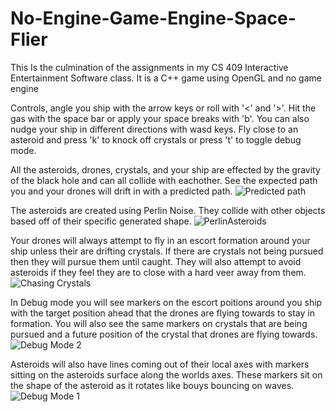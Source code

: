 # No-Engine-Game-Engine-Space-Flier
This Is the culmination of the assignments in my CS 409 Interactive Entertainment Software class. It is a C++ game using OpenGL and no game engine

Controls, angle you ship with the arrow keys or roll with '<' and '>'. Hit the gas with the space bar or apply your space breaks with 'b'.
You can also nudge your ship in different directions with wasd keys.
Fly close to an asteroid and press 'k' to knock off crystals or press 't' to toggle debug mode.

All the asteroids, drones, crystals, and your ship are effected by the gravity of the black hole and can all collide with eachother. See the expected path you and your drones will drift in with a predicted path.
![Predicted path](https://user-images.githubusercontent.com/56166683/148467930-1bd6c69f-300b-408c-ac56-502b6765932c.png)

The asteroids are created using Perlin Noise. They collide with other objects based off of their specific generated shape.
![PerlinAsteroids](https://user-images.githubusercontent.com/56166683/148468126-dce6f9b7-37ab-41e2-930b-7d8519b60ca3.png)

Your drones will always attempt to fly in an escort formation around your ship unless their are drifting crystals. If there are crystals not being pursued then they will pursue them until caught. They will also attempt to avoid asteroids if they feel they are to close with a hard veer away from them.
![Chasing Crystals](https://user-images.githubusercontent.com/56166683/148468304-1a0beb7c-762d-418b-bde3-e41f92f1cf72.png)

In Debug mode you will see markers on the escort poitions around you ship with the target position ahead that the drones are flying towards to stay in formation. You will also see the same markers on crystals that are being pursued and a future position of the crystal that drones are flying towards.
![Debug Mode 2](https://user-images.githubusercontent.com/56166683/148468578-d6eea910-dd83-477b-87f7-82a65359ac0a.png)

Asteroids will also have lines coming out of their local axes with markers sitting on the asteroids surface along the worlds axes. These markers sit on the shape of the asteroid as it rotates like bouys bouncing on waves.
![Debug Mode 1](https://user-images.githubusercontent.com/56166683/148473585-b462f4c0-268e-418a-96d0-867789ef964a.png)
